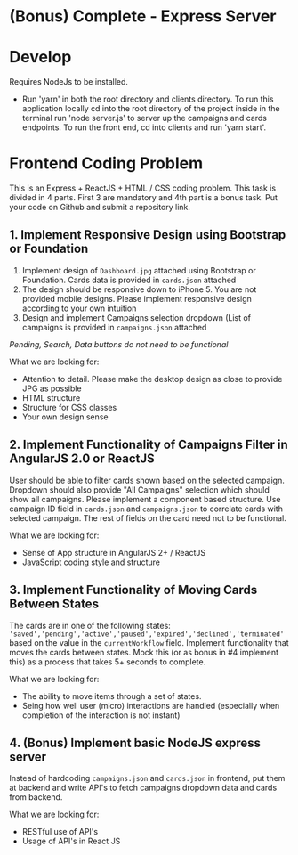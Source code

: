 # (Bonus) Complete - Express Server

# Develop
Requires NodeJs to be installed.
- Run 'yarn' in both the root directory and clients directory.
To run this application locally cd into the root directory of the project inside in the terminal run 'node server.js' to server up the campaigns and cards endpoints. To run the front end, cd into clients and run 'yarn start'.


# Frontend Coding Problem

This is an Express + ReactJS + HTML / CSS coding problem. This task is divided in 4 parts. First 3 are mandatory and 4th part is a bonus task. Put your code on Github and submit a repository link.

## 1. Implement Responsive Design using Bootstrap or Foundation

1. Implement design of `Dashboard.jpg` attached using Bootstrap or Foundation. Cards data is provided in `cards.json` attached
2. The design should be responsive down to iPhone 5. You are not provided mobile designs. Please implement responsive design according to your own intuition
3. Design and implement Campaigns selection dropdown (List of campaigns is provided in `campaigns.json` attached

_Pending, Search, Data buttons do not need to be functional_


What we are looking for:

* Attention to detail. Please make the desktop design as close to provide JPG as possible
* HTML structure
* Structure for CSS classes
* Your own design sense

## 2. Implement Functionality of Campaigns Filter in AngularJS 2.0 or ReactJS

User should be able to filter cards shown based on the selected campaign. Dropdown should also provide "All Campaigns" selection which should show all campaigns. Please implement a component based structure. Use campaign ID field in `cards.json` and `campaigns.json` to correlate cards with selected campaign. The rest of fields on the card need not to be functional.

What we are looking for:

* Sense of App structure in AngularJS 2+ / ReactJS
* JavaScript coding style and structure

## 3. Implement Functionality of Moving Cards Between States

The cards are in one of the following states: `'saved','pending','active','paused','expired','declined','terminated'` based on the value in the `currentWorkflow` field. Implement functionality that moves the cards between states. Mock this (or as bonus in #4 implement this) as a process that takes 5+ seconds to complete.


What we are looking for:

* The ability to move items through a set of states.
* Seing how well user (micro) interactions are handled (especially when completion of the interaction is not instant)

## 4. (Bonus) Implement basic NodeJS express server

Instead of hardcoding `campaigns.json` and `cards.json` in frontend, put them at backend and write API's to fetch campaigns dropdown data and cards from backend.

What we are looking for:

* RESTful use of API's
* Usage of API's in React JS
